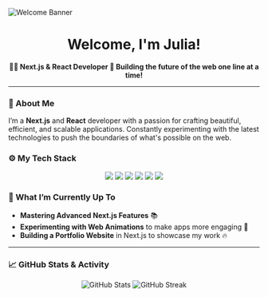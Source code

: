 ![Welcome Banner](https://i.ibb.co/1Gv0hbD/bd565dcc0a556add0b0a0ed6b26d686e.gif)

<h1 align="center">
    Welcome, I'm Julia!
</h1>

<p align="center">
  <strong>👨‍💻 Next.js & React Developer 🚀 Building the future of the web one line at a time!</strong>
</p>

---

### 🌌 About Me
I’m a **Next.js** and **React** developer with a passion for crafting beautiful, efficient, and scalable applications. Constantly experimenting with the latest technologies to push the boundaries of what's possible on the web.

### ⚙️ My Tech Stack
<div align="center">
    <img src="https://img.shields.io/badge/Next.js-black?style=for-the-badge&logo=next.js&logoColor=white"/>
    <img src="https://img.shields.io/badge/React-61DAFB?style=for-the-badge&logo=react&logoColor=white"/>
    <img src="https://img.shields.io/badge/JavaScript-F7DF1E?style=for-the-badge&logo=javascript&logoColor=black"/>
    <img src="https://img.shields.io/badge/TypeScript-007ACC?style=for-the-badge&logo=typescript&logoColor=white"/>
    <img src="https://img.shields.io/badge/Node.js-43853D?style=for-the-badge&logo=node.js&logoColor=white"/>
    <img src="https://img.shields.io/badge/TailwindCSS-06B6D4?style=for-the-badge&logo=tailwindcss&logoColor=white"/>
</div>

### 🚀 What I’m Currently Up To
- **Mastering Advanced Next.js Features** 📚
- **Experimenting with Web Animations** to make apps more engaging 🎨
- **Building a Portfolio Website** in Next.js to showcase my work 🔥

---

### 📈 GitHub Stats & Activity
<div align="center">
    <img src="https://github-readme-stats.vercel.app/api?username=Julia0x&show_icons=true&theme=radical" alt="GitHub Stats" />
    <img src="https://github-readme-streak-stats.herokuapp.com/?user=Julia0x&theme=radical" alt="GitHub Streak" />
</div>
